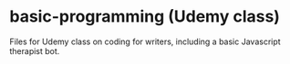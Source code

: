 # basic-programming (Udemy class)

Files for Udemy class on coding for writers, including a basic Javascript therapist bot.

